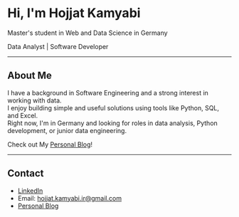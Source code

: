 # Hi, I'm Hojjat Kamyabi

Master's student in Web and Data Science in Germany

Data Analyst | Software Developer

---

## About Me

I have a background in Software Engineering and a strong interest in working with data.  
I enjoy building simple and useful solutions using tools like Python, SQL, and Excel.  
Right now, I'm in Germany and looking for roles in data analysis, Python development, or junior data engineering.

Check out My [Personal Blog](https://hojjatkamyabi.github.io/)!

---

## Contact

- [LinkedIn]([https://www.linkedin.com/in/hojjat-kamyabi/](https://www.linkedin.com/in/hojjat-kamyabi-474595319/))
- Email: hojjat.kamyabi.ir@gmail.com
- [Personal Blog](https://hojjatkamyabi.github.io/)  
